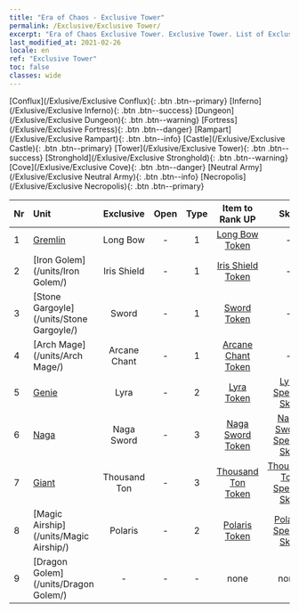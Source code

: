 ```yaml
---
title: "Era of Chaos - Exclusive Tower"
permalink: /Exclusive/Exclusive Tower/
excerpt: "Era of Chaos Exclusive Tower. Exclusive Tower. List of Exclusive Towerin Era of Chaos"
last_modified_at: 2021-02-26
locale: en
ref: "Exclusive Tower"
toc: false
classes: wide
---
```

 [Conflux](/Exlusive/Exclusive Conflux){: .btn .btn--primary} [Inferno](/Exlusive/Exclusive Inferno){: .btn .btn--success} [Dungeon](/Exlusive/Exclusive Dungeon){: .btn .btn--warning} [Fortress](/Exlusive/Exclusive Fortress){: .btn .btn--danger} [Rampart](/Exlusive/Exclusive Rampart){: .btn .btn--info} [Castle](/Exlusive/Exclusive Castle){: .btn .btn--primary} [Tower](/Exlusive/Exclusive Tower){: .btn .btn--success} [Stronghold](/Exlusive/Exclusive Stronghold){: .btn .btn--warning} [Cove](/Exlusive/Exclusive Cove){: .btn .btn--danger} [Neutral Army](/Exlusive/Exclusive Neutral Army){: .btn .btn--info} [Necropolis](/Exlusive/Exclusive Necropolis){: .btn .btn--primary} 

  | Nr |         Unit        |   Exclusive   | Open  |    Type   |  Item to Rank UP      |  Skin   |
  |:---|:--------------------|:-------------:|:-----:|:---------:|:---------------------:|:-------:|
  | 1 | [Gremlin](/units/Gremlin/) | Long Bow | - | 1 | [Long Bow Token](/Items/con_134/) | - |
  | 2 | [Iron Golem](/units/Iron Golem/) | Iris Shield | - | 1 | [Iris Shield Token](/Items/con_153/) | - |
  | 3 | [Stone Gargoyle](/units/Stone Gargoyle/) | Sword | - | 1 | [Sword Token](/Items/con_163/) | - |
  | 4 | [Arch Mage](/units/Arch Mage/) | Arcane Chant | - | 1 | [Arcane Chant Token](/Items/con_122/) | - |
  | 5 | [Genie](/units/Genie/) | Lyra | - | 2 | [Lyra Token](/Items/con_1104/) | [Lyra Special Skin](/Items/con_189/) |
  | 6 | [Naga](/units/Naga/) | Naga Sword | - | 3 | [Naga Sword Token](/Items/con_94/) | [Naga Sword Special Skin](/Items/con_707/) |
  | 7 | [Giant](/units/Giant/) | Thousand Ton | - | 3 | [Thousand Ton Token](/Items/con_448/) | [Thousand Ton Special Skin](/Items/con_1010/) |
  | 8 | [Magic Airship](/units/Magic Airship/) | Polaris | - | 2 | [Polaris Token](/Items/con_865/) | [Polaris Special Skin](/Items/con_1374/) |
  | 9 | [Dragon Golem](/units/Dragon Golem/) | - | - | - | none | none |
